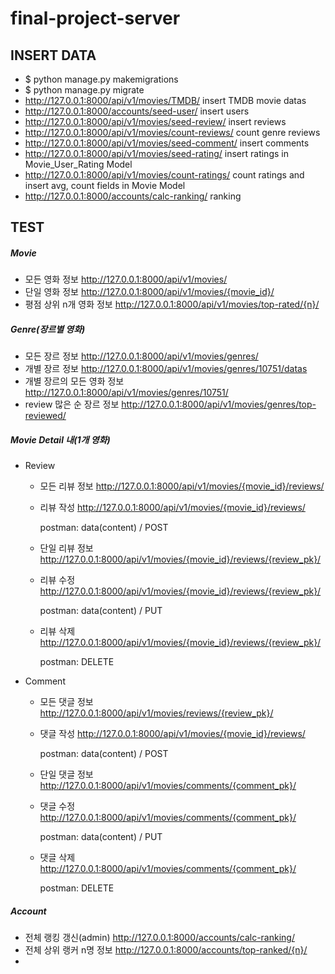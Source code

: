 # final-project-server



## INSERT DATA

- $ python manage.py makemigrations
- $ python manage.py migrate
- http://127.0.0.1:8000/api/v1/movies/TMDB/  insert TMDB movie datas
- http://127.0.0.1:8000/accounts/seed-user/ insert users
- http://127.0.0.1:8000/api/v1/movies/seed-review/ insert reviews
- http://127.0.0.1:8000/api/v1/movies/count-reviews/ count genre reviews
- http://127.0.0.1:8000/api/v1/movies/seed-comment/ insert comments
- http://127.0.0.1:8000/api/v1/movies/seed-rating/ insert ratings in Movie_User_Rating Model
- http://127.0.0.1:8000/api/v1/movies/count-ratings/ count ratings and insert avg, count fields in Movie Model
- http://127.0.0.1:8000/accounts/calc-ranking/ ranking



## TEST

##### Movie

- 모든 영화 정보 http://127.0.0.1:8000/api/v1/movies/
- 단일 영화 정보 http://127.0.0.1:8000/api/v1/movies/{movie_id}/
- 평점 상위 n개 영화 정보 http://127.0.0.1:8000/api/v1/movies/top-rated/{n}/



##### Genre(장르별 영화)

- 모든 장르 정보 http://127.0.0.1:8000/api/v1/movies/genres/
- 개별 장르 정보 http://127.0.0.1:8000/api/v1/movies/genres/10751/datas
- 개별 장르의 모든 영화 정보 http://127.0.0.1:8000/api/v1/movies/genres/10751/
- review 많은 순 장르 정보 http://127.0.0.1:8000/api/v1/movies/genres/top-reviewed/



##### Movie Detail 내(1개 영화)

- Review
  - 모든 리뷰 정보 http://127.0.0.1:8000/api/v1/movies/{movie_id}/reviews/

  - 리뷰 작성 http://127.0.0.1:8000/api/v1/movies/{movie_id}/reviews/

    postman: data(content) / POST

  - 단일 리뷰 정보 http://127.0.0.1:8000/api/v1/movies/{movie_id}/reviews/{review_pk}/

  - 리뷰 수정 http://127.0.0.1:8000/api/v1/movies/{movie_id}/reviews/{review_pk}/

    postman: data(content) / PUT

  - 리뷰 삭제 http://127.0.0.1:8000/api/v1/movies/{movie_id}/reviews/{review_pk}/

    postman: DELETE

- Comment

  - 모든 댓글 정보 http://127.0.0.1:8000/api/v1/movies/reviews/{review_pk}/

  - 댓글 작성 http://127.0.0.1:8000/api/v1/movies/{movie_id}/reviews/

    postman: data(content) / POST

  - 단일 댓글 정보 http://127.0.0.1:8000/api/v1/movies/comments/{comment_pk}/

  - 댓글 수정 http://127.0.0.1:8000/api/v1/movies/comments/{comment_pk}/

    postman: data(content) / PUT

  - 댓글 삭제 http://127.0.0.1:8000/api/v1/movies/comments/{comment_pk}/

    postman: DELETE



##### Account

- 전체 랭킹 갱신(admin) http://127.0.0.1:8000/accounts/calc-ranking/
- 전체 상위 랭커 n명 정보 http://127.0.0.1:8000/accounts/top-ranked/{n}/
- 
